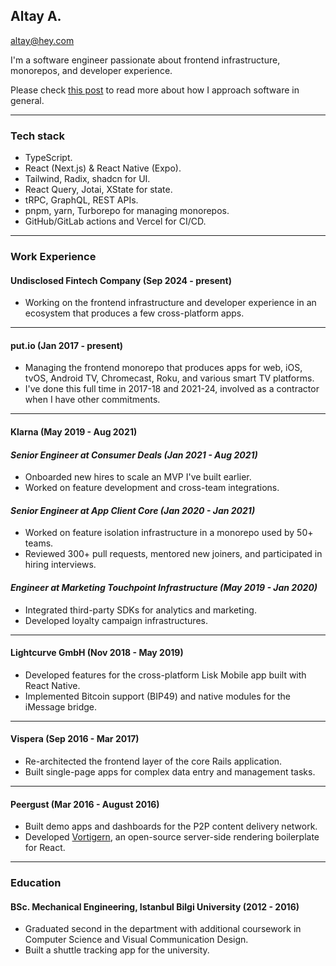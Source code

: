 ## Altay A.

[altay@hey.com](mailto:altay@hey.com)

I'm a software engineer passionate about frontend infrastructure, monorepos, and developer experience.

Please check [this post](https://altay.wtf/posts/decade) to read more about how I approach software in general.

---

### Tech stack
- TypeScript.
- React (Next.js) & React Native (Expo).
- Tailwind, Radix, shadcn for UI.
- React Query, Jotai, XState for state.
- tRPC, GraphQL, REST APIs.
- pnpm, yarn, Turborepo for managing monorepos.
- GitHub/GitLab actions and Vercel for CI/CD.

---

### Work Experience

#### Undisclosed Fintech Company \(Sep 2024 - present\)

- Working on the frontend infrastructure and developer experience in an ecosystem that produces a few cross-platform apps.

---

#### put.io \(Jan 2017 - present\)

- Managing the frontend monorepo that produces apps for web, iOS, tvOS, Android TV, Chromecast, Roku, and various smart TV platforms.
- I've done this full time in 2017-18 and 2021-24, involved as a contractor when I have other commitments.

---

#### Klarna \(May 2019 - Aug 2021\)

#### _Senior Engineer at Consumer Deals (Jan 2021 - Aug 2021)_

- Onboarded new hires to scale an MVP I've built earlier.
- Worked on feature development and cross-team integrations.

#### _Senior Engineer at App Client Core (Jan 2020 - Jan 2021)_

- Worked on feature isolation infrastructure in a monorepo used by 50+ teams.
- Reviewed 300+ pull requests, mentored new joiners, and participated in hiring interviews.

#### _Engineer at Marketing Touchpoint Infrastructure (May 2019 - Jan 2020)_

- Integrated third-party SDKs for analytics and marketing.
- Developed loyalty campaign infrastructures.

---

#### Lightcurve GmbH \(Nov 2018 - May 2019\)

- Developed features for the cross-platform Lisk Mobile app built with React Native.
- Implemented Bitcoin support (BIP49) and native modules for the iMessage bridge.

---

#### Vispera \(Sep 2016 - Mar 2017\)

- Re-architected the frontend layer of the core Rails application.
- Built single-page apps for complex data entry and management tasks.

---

#### Peergust \(Mar 2016 - August 2016\)

- Built demo apps and dashboards for the P2P content delivery network.
- Developed [Vortigern](https://github.com/barbar/vortigern), an open-source server-side rendering boilerplate for React.

---

### Education

#### BSc. Mechanical Engineering, Istanbul Bilgi University (2012 - 2016)
- Graduated second in the department with additional coursework in Computer Science and Visual Communication Design.
- Built a shuttle tracking app for the university.
